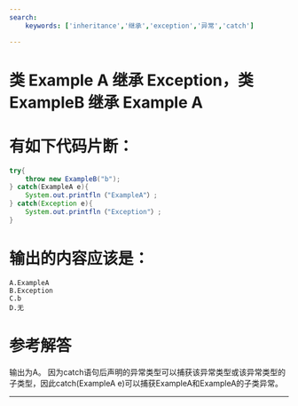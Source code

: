 ```yaml
---
search:
    keywords: ['inheritance','继承','exception','异常','catch']

---
```



# 类 Example A 继承 Exception，类 ExampleB 继承 Example A

# 有如下代码片断：

```java
try{
    throw new ExampleB("b");
} catch(ExampleA e){
    System.out.printfln（"ExampleA"）;
} catch(Exception e){
    System.out.printfln（"Exception"）;
}
```

# 输出的内容应该是：

```
A.ExampleA     
B.Exception     
C.b     
D.无
```

# 参考解答

输出为A。
因为catch语句后声明的异常类型可以捕获该异常类型或该异常类型的子类型，因此catch(ExampleA e)可以捕获ExampleA和ExampleA的子类异常。

---


